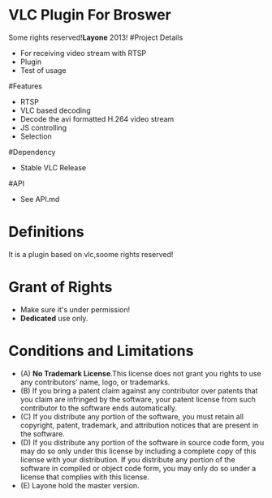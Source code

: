 # VLC Plugin For Broswer #
Some rights reserved!**Layone** 2013!
#Project Details

 - For receiving video stream with RTSP
 - Plugin 
 - Test of usage

#Features

- RTSP
- VLC based decoding
- Decode the avi formatted H.264 video stream
- JS controlling
- Selection

#Dependency

- Stable VLC Release


#API

- See API.md

# Definitions
It is a plugin based on vlc,soome rights reserved!

# Grant of Rights

- Make sure it's under permission! 
- **Dedicated** use only.

# Conditions and Limitations  #
- (A) **No Trademark License**.This license does not grant you rights to use any contributors' name, logo, or trademarks. 
- (B) If you bring a patent claim against any contributor over patents that you claim are infringed by the software, your patent license from such contributor to the software ends automatically. 
- (C) If you distribute any portion of the software, you must retain all copyright, patent, trademark, and attribution notices that are present in the software. 
- (D) If you distribute any portion of the software in source code form, you may do so only under this license by including a complete copy of this license with your distribution. If you distribute any portion of the software in compiled or object code form, you may only do so under a license that complies with this license. 
- (E) Layone hold the master version.
